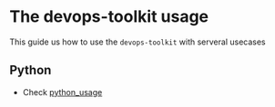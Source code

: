 # The devops-toolkit usage

This guide us how to use the `devops-toolkit` with serveral usecases

## Python

- Check [python_usage](./python_usage.md)
